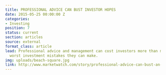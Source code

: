```yaml
---
title: PROFESSIONAL ADVICE CAN BUST INVESTOR HOPES
date: 2015-05-25 00:00:00 Z
categories:
- Investing
position: 7
status: current
section: articles
source: external
format_class: article
lead: Professional advice and management can cost investors more than most of the
  worst investment mistakes they can make.
img: uploads/beach-square.jpg
link: http://www.marketwatch.com/story/professional-advice-can-bust-an-investors-savings-heres-how-much-2017-03-03
---
```


